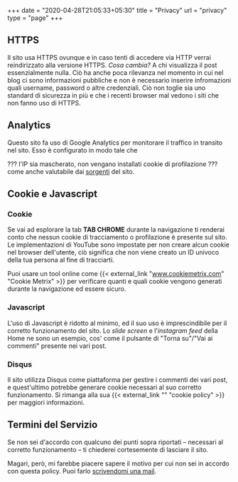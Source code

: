 +++
date = "2020-04-28T21:05:33+05:30"
title = "Privacy"
url = "privacy"
type = "page"
+++
## HTTPS
Il sito usa HTTPS ovunque e in caso tenti di accedere via HTTP verrai reindirizzato alla versione HTTPS.
_Cosa cambia?_ A chi visualizza il post essenzialmente nulla. Ciò ha anche poca rilevanza nel momento in cui nel blog ci sono informazioni pubbliche e non è necessario inserire infromazioni quali username, password o altre credenziali.
Ciò non toglie sia uno standard di sicurezza in più e che i recenti browser mal vedono i siti che non fanno uso di HTTPS.

## Analytics
Questo sito fa uso di Google Analytics per monitorare il traffico in transito nel sito.
Esso è configurato in modo tale che

???
l'IP sia mascherato, non vengano installati cookie di profilazione
???
come anche valutabile dai [sorgenti](/sorgenti) del sito.

## Cookie e Javascript
### Cookie
Se vai ad esplorare la tab **TAB CHROME** durante la navigazione ti renderai conto che nessun cookie di tracciamento o profilazione è presente sul sito.
Le implementazioni di YouTube sono impostate per non creare alcun cookie nel browser dell'utente, ciò significa che non viene creato un ID univoco della tua persona al fine di tracciarti.

Puoi usare un tool online come {{< external_link "www.cookiemetrix.com" "Cookie Metrix" >}} per verificare quanti e quali cookie vengono generati durante la navigazione ed essere sicuro.

### Javascript
L'uso di Javascript è ridotto al minimo, ed il suo uso è imprescindibile per il corretto funzionamento del sito.
Lo _slide screen_ e l'_instagram feed_ della Home ne sono un esempio, cos' come il pulsante di "Torna su"/"Vai ai commenti" presente nei vari post.

### Disqus
Il sito utilizza Disqus come piattaforma per gestire i commenti dei vari post, e quest'ultimo potrebbe generare cookie necessari al suo corretto funzionamento. Si rimanga alla sua {{< external_link "" "cookie policy" >}} per maggiori informazioni.

## Termini del Servizio
Se non sei d'accordo con qualcuno dei punti sopra riportati – necessari al corretto funzionamento – ti chiederei cortesemente di lasciare il sito.

Magari, però, mi farebbe piacere sapere il motivo per cui non sei in accordo con questa policy. Puoi farlo [scrivendomi una mail](/contatti).
